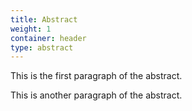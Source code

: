 ```yaml
---
title: Abstract
weight: 1
container: header
type: abstract
---
```

This is the first paragraph of the abstract.

This is another paragraph of the abstract.
